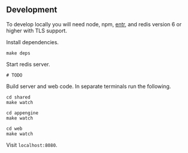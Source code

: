 ## Development

To develop locally you will need node, npm, [entr](http://eradman.com/entrproject/), and redis version 6 or higher with TLS support.

Install dependencies.

```
make deps
```

Start redis server.

```
# TODO
```

Build server and web code. In separate terminals run the following.

```
cd shared
make watch
```

```
cd appengine
make watch
```

```
cd web
make watch
```

Visit `localhost:8080`.
